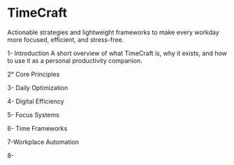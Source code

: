 # TimeCraft
Actionable strategies and lightweight frameworks to make every workday more focused, efficient, and stress-free.

1- Introduction
A short overview of what TimeCraft is, why it exists, and how to use it as a personal productivity companion.

2° Core Principles

3- Daily Optimization

4- Digital Efficiency

5- Focus Systems

6- Time Frameworks

7-Workplace Automation

8-
